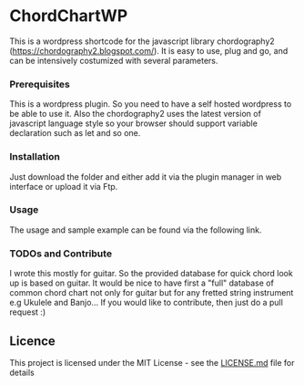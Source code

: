 # ChordChartWP
This is a wordpress shortcode for the javascript library chordography2 (https://chordography2.blogspot.com/). It is easy to use, plug and go, and can be intensively costumized with several parameters. 

### Prerequisites
This is a wordpress plugin. So you need to have a self hosted wordpress to be able to use it. Also the chordography2 uses the latest version of javascript language style so your browser should support variable declaration such as let and so one. 

### Installation
Just download the folder and either add it via the plugin manager in web interface or upload it via Ftp. 

### Usage
The usage and sample example can be found via the following link.

### TODOs and Contribute
I wrote this mostly for guitar. So the provided database for quick chord look up is based on guitar. It would be nice to have first a "full" database of common chord chart not only for guitar but for any fretted string instrument e.g Ukulele and Banjo...
If you would like to contribute, then just do a pull request :) 

## Licence
This project is licensed under the MIT License - see the [LICENSE.md](LICENSE.md) file for details
